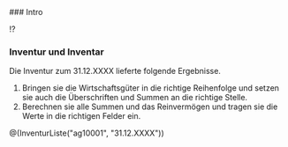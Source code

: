 <section>
### Intro

!?[](videos/vermoegen.mp4)

### Inventur und Inventar

Die Inventur zum 31.12.XXXX lieferte folgende Ergebnisse.

  1. Bringen sie die Wirtschaftsgüter in die richtige Reihenfolge und setzen sie auch die Überschriften und Summen an die richtige Stelle.
  1. Berechnen sie alle Summen und das Reinvermögen und tragen sie die Werte in die richtigen Felder ein.

@(InventurListe("ag10001", "31.12.XXXX"))
</section>